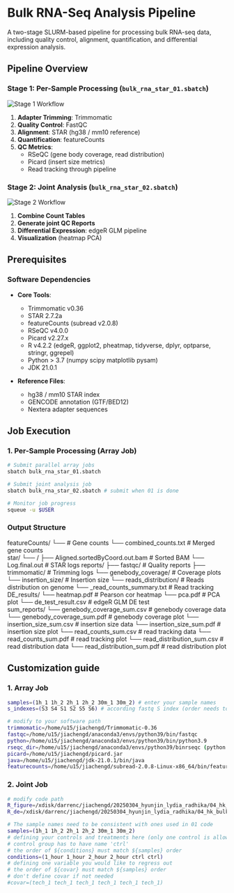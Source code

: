 # Bulk RNA-Seq Analysis Pipeline

A two-stage SLURM-based pipeline for processing bulk RNA-seq data, including quality control, alignment, quantification, and differential expression analysis.

## Pipeline Overview

### Stage 1: Per-Sample Processing (`bulk_rna_star_01.sbatch`)
![Stage 1 Workflow](https://via.placeholder.com/800x400.png?text=QC+Alignment+Quantification)

1. **Adapter Trimming**: Trimmomatic 
2. **Quality Control**: FastQC
3. **Alignment**: STAR (hg38 / mm10 reference)
4. **Quantification**: featureCounts 
5. **QC Metrics**:
   - RSeQC (gene body coverage, read distribution)
   - Picard (insert size metrics)
   - Read tracking through pipeline

### Stage 2: Joint Analysis (`bulk_rna_star_02.sbatch`)
![Stage 2 Workflow](https://via.placeholder.com/800x400.png?text=Combine+Counts+DE+Analysis)

1. **Combine Count Tables**
2. **Generate joint QC Reports**
3. **Differential Expression**: edgeR GLM pipeline
4. **Visualization** (heatmap PCA)

## Prerequisites

### Software Dependencies
- **Core Tools**:
  - Trimmomatic v0.36
  - STAR 2.7.2a
  - featureCounts (subread v2.0.8)
  - RSeQC v4.0.0
  - Picard v2.27.x
  - R v4.2.2 (edgeR, ggplot2, pheatmap, tidyverse, dplyr, optparse, stringr, ggrepel)
  - Python > 3.7 (numpy scipy matplotlib pysam)
  - JDK 21.0.1

- **Reference Files**:
  - hg38 / mm10 STAR index
  - GENCODE annotation (GTF/BED12)
  - Nextera adapter sequences

## Job Execution

### 1. Per-Sample Processing (Array Job)
```bash
# Submit parallel array jobs
sbatch bulk_rna_star_01.sbatch

# Submit joint analysis job
sbatch bulk_rna_star_02.sbatch # submit when 01 is done

# Monitor job progress
squeue -u $USER

```
### Output Structure

featureCounts/
└── <sample> # Gene counts
└── combined_counts.txt # Merged gene counts          
star/
└── <sample>/
    ├── Aligned.sortedByCoord.out.bam # Sorted BAM
    └── Log.final.out         # STAR logs
reports/
├── fastqc/           # Quality reports
├── trimmomatic/      # Trimming logs
└── genebody_coverage/ # Coverage plots
└── insertion_size/ # Insertion size
└── reads_distribution/ # Reads distribution on genome
└── <sample>_read_counts_summary.txt # Read tracking
DE_results/
└── heatmap.pdf # Pearson cor heatmap
└── pca.pdf # PCA plot
└── de_test_result.csv # edgeR GLM DE test                
sum_reports/
└── genebody_coverage_sum.csv # genebody coverage data
└── genebody_coverage_sum.pdf # genebody coverage plot
└── insertion_size_sum.csv # insertion size data
└── insertion_size_sum.pdf # insertion size plot
└── read_counts_sum.csv # read tracking data
└── read_counts_sum.pdf # read tracking plot
└── read_distribution_sum.csv # read distribution data
└── read_distribution_sum.pdf # read distribution plot

## Customization guide
### 1. Array Job

```bash
samples=(1h_1 1h_2 2h_1 2h_2 30m_1 30m_2) # enter your sample names
s_indexes=(S3 S4 S1 S2 S5 S6) # according fastq S index (order needs to match ${samples})

# modify to your software path
trimmomatic=/home/u15/jiachengd/Trimmomatic-0.36
fastqc=/home/u15/jiachengd/anaconda3/envs/python39/bin/fastqc 
python=/home/u15/jiachengd/anaconda3/envs/python39/bin/python3.9
rseqc_dir=/home/u15/jiachengd/anaconda3/envs/python39/binrseqc (python >3.7 env prerequisite:numpy scipy matplotlib pysam)
picard=/home/u15/jiachengd/picard.jar
java=/home/u15/jiachengd/jdk-21.0.1/bin/java
featurecounts=/home/u15/jiachengd/subread-2.0.8-Linux-x86_64/bin/featureCounts
```

### 2. Joint Job
```bash
# modify code path
R_figure=/xdisk/darrenc/jiachengd/20250304_hyunjin_lydia_radhika/04_hk_bulk_rna/bulk_rna_joint_qc_figure.R
R_de=/xdisk/darrenc/jiachengd/20250304_hyunjin_lydia_radhika/04_hk_bulk_rna/bulk_rna_de.R

# The sample names need to be consistent with ones used in 01 code
samples=(1h_1 1h_2 2h_1 2h_2 30m_1 30m_2)
# defining your controls and treatments here (only one control is allowed; multiple conditions are allowed)
# control group has to have name 'ctrl'
# the order of ${conditions} must match ${samples} order
conditions=(1_hour 1_hour 2_hour 2_hour ctrl ctrl)
# defining one variable you would like to regress out
# the order of ${covar} must match ${samples} order
# don't define covar if not needed
#covar=(tech_1 tech_1 tech_1 tech_1 tech_1 tech_1)
```
